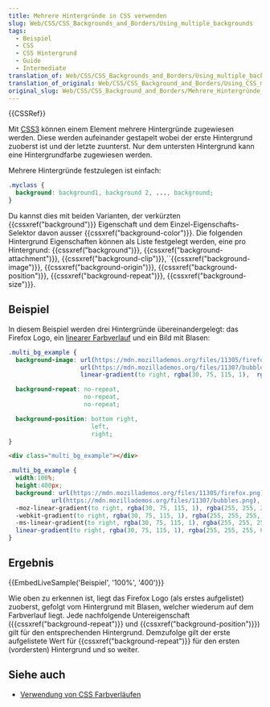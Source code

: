 ```yaml
---
title: Mehrere Hintergründe in CSS verwenden
slug: Web/CSS/CSS_Backgrounds_and_Borders/Using_multiple_backgrounds
tags:
  - Beispiel
  - CSS
  - CSS Hintergrund
  - Guide
  - Intermediate
translation_of: Web/CSS/CSS_Backgrounds_and_Borders/Using_multiple_backgrounds
translation_of_original: Web/CSS/CSS_Background_and_Borders/Using_CSS_multiple_backgrounds
original_slug: Web/CSS/CSS_Background_and_Borders/Mehrere_Hintergründe_in_CSS_verwenden
---
```

{{CSSRef}}

Mit [CSS3](/de/docs/Web/CSS/CSS3) können einem Element mehrere Hintergründe zugewiesen werden. Diese werden aufeinander gestapelt wobei der erste Hintergrund zuoberst ist und der letzte zuunterst. Nur dem untersten Hintergrund kann eine Hintergrundfarbe zugewiesen werden.

Mehrere Hintergründe festzulegen ist einfach:

```css
.myclass {
  background: background1, background 2, ..., background;
}
```

Du kannst dies mit beiden Varianten, der verkürzten {{cssxref("background")}} Eigenschaft und dem Einzel-Eigenschafts-Selektor davon ausser {{cssxref("background-color")}}. Die folgenden Hintergrund Eigenschaften können als Liste festgelegt werden, eine pro Hintergrund: {{cssxref("background")}}, {{cssxref("background-attachment")}}, {{cssxref("background-clip")}},``{{cssxref("background-image")}}, {{cssxref("background-origin")}}, {{cssxref("background-position")}}, {{cssxref("background-repeat")}}, {{cssxref("background-size")}}.

## Beispiel

In diesem Beispiel werden drei Hintergründe übereinandergelegt: das Firefox Logo, ein [linearer Farbverlauf](/de/docs/Web/CSS/linear-gradient) und ein Bild mit Blasen:

```css
.multi_bg_example {
  background-image: url(https://mdn.mozillademos.org/files/11305/firefox.png),
                    url(https://mdn.mozillademos.org/files/11307/bubbles.png),
                    linear-gradient(to right, rgba(30, 75, 115, 1),  rgba(255, 255, 255, 0));

  background-repeat: no-repeat,
                     no-repeat,
                     no-repeat;

  background-position: bottom right,
                       left,
                       right;
}
```

```html hidden
<div class="multi_bg_example"></div>
```

```css hidden
.multi_bg_example {
  width:100%;
  height:400px;
  background: url(https://mdn.mozillademos.org/files/11305/firefox.png),
            url(https://mdn.mozillademos.org/files/11307/bubbles.png),
  -moz-linear-gradient(to right, rgba(30, 75, 115, 1), rgba(255, 255, 255, 0)),
  -webkit-gradient(to right, rgba(30, 75, 115, 1), rgba(255, 255, 255, 0)),
  -ms-linear-gradient(to right, rgba(30, 75, 115, 1), rgba(255, 255, 255, 0)),
  linear-gradient(to right, rgba(30, 75, 115, 1), rgba(255, 255, 255, 0));
}
```

## Ergebnis

{{EmbedLiveSample('Beispiel', '100%', '400')}}

Wie oben zu erkennen ist, liegt das Firefox Logo (als erstes aufgelistet) zuoberst, gefolgt vom Hintergrund mit Blasen, welcher wiederum auf dem Farbverlauf liegt. Jede nachfolgende Untereigenschaft ({{cssxref("background-repeat")}} und {{cssxref("background-position")}}) gilt für den entsprechenden Hintergrund. Demzufolge gilt der erste aufgelistete Wert für {{cssxref("background-repeat")}} für den ersten (vordersten) Hintergrund und so weiter.

## Siehe auch

- [Verwendung von CSS Farbverläufen](/de/docs/Farbverläufe_in_CSS)
